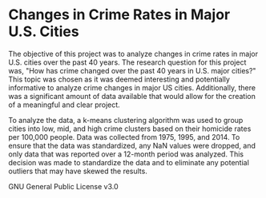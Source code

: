 # Changes in Crime Rates in Major U.S. Cities

The objective of this project was to analyze changes in crime rates in major U.S. cities over the past 40 years. The research question for this project was, "How has crime changed over the past 40 years in U.S. major cities?" This topic was chosen as it was deemed interesting and potentially informative to analyze crime changes in major US cities. Additionally, there was a significant amount of data available that would allow for the creation of a meaningful and clear project.

To analyze the data, a k-means clustering algorithm was used to group cities into low, mid, and high crime clusters based on their homicide rates per 100,000 people. Data was collected from 1975, 1995, and 2014. To ensure that the data was standardized, any NaN values were dropped, and only data that was reported over a 12-month period was analyzed. This decision was made to standardize the data and to eliminate any potential outliers that may have skewed the results.

GNU General Public License v3.0
